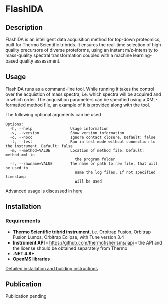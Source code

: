 # FlashIDA

## Description

FlashIDA is an intelligent data acquisition method for top-down proteomics, built for Thermo Scientific tribrids. It ensures the real-time selection of high-quality precursors of diverse proteforms, using an instant m/z-intensity to mass-quality spectral transformation coupled with a machine learning-based quality assessment.

## Usage

FlashIDA runs as a command-line tool. While running it takes the control over the acquistion of mass spectra, i.e. which spectra will be acquired and in which order.
The acquisition parameters can be specified using a XML-formatted method file, an example of it is provided along with the tool.

The following optional arguments can be used
```
Options:
  -h, --help                 Usage information
  -v, --version              Show version information
  -o, --nocc                 Ignore contact closure. Default: false
  -t, --test                 Run in test mode without connection to the instrument. Default: false
  -m, --method=VALUE         Location of method file. Default: method.xml in
                               the program folder
  -r, --rawname=VALUE        The name or path to raw file, that will be used to
                               name the log files. If not specified timestamp
                               will be used
```
Advanced usage is discussed in [here](Usage.pdf)

## Installation

### Requirements

 * **Thermo Scientific tribrid instrument**, i.e. Orbitrap Fusion, Orbitrap Fusion Lumos, Orbitrap Eclipse, with Tune version 3.4
 * **Instrument API** - https://github.com/thermofisherlsms/iapi - the API and the license should be obtained separately from Thermo
 * **.NET 4.8+**
 * **OpenMS libraries**

[Detailed installation and building instructions](Installation.md)

## Publication

Publication pending